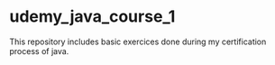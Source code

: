 # udemy_java_course_1
This repository includes basic exercices done during my certification process of java.


 
